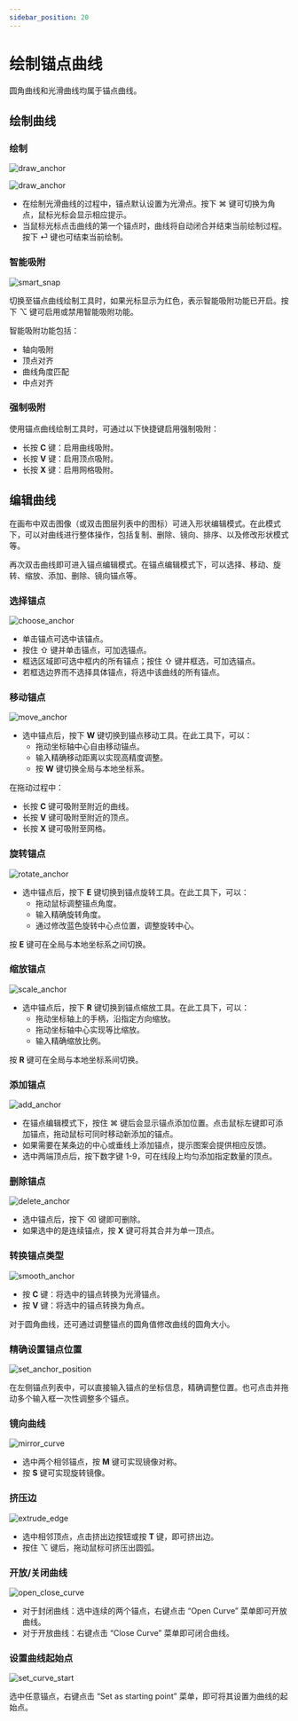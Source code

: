 ```yaml
---
sidebar_position: 20
---
```


# 绘制锚点曲线

圆角曲线和光滑曲线均属于锚点曲线。

## 绘制曲线

### 绘制

![draw_anchor](./img/anchorCurve/draw_anchor.gif)

![draw_anchor](./img/anchorCurve/draw_smooth.gif)

- 在绘制光滑曲线的过程中，锚点默认设置为光滑点。按下 ⌘ 键可切换为角点，鼠标光标会显示相应提示。
- 当鼠标光标点击曲线的第一个锚点时，曲线将自动闭合并结束当前绘制过程。按下 ⏎ 键也可结束当前绘制。

### 智能吸附

![smart_snap](./img/anchorCurve/smart_snap.gif)

切换至锚点曲线绘制工具时，如果光标显示为红色，表示智能吸附功能已开启。按下 ⌥ 键可启用或禁用智能吸附功能。

智能吸附功能包括：
- 轴向吸附
- 顶点对齐
- 曲线角度匹配
- 中点对齐

### 强制吸附

使用锚点曲线绘制工具时，可通过以下快捷键启用强制吸附：

- 长按 **C** 键：启用曲线吸附。
- 长按 **V** 键：启用顶点吸附。
- 长按 **X** 键：启用网格吸附。

## 编辑曲线

在画布中双击图像（或双击图层列表中的图标）可进入形状编辑模式。在此模式下，可以对曲线进行整体操作，包括复制、删除、镜向、排序、以及修改形状模式等。

再次双击曲线即可进入锚点编辑模式。在锚点编辑模式下，可以选择、移动、旋转、缩放、添加、删除、镜向锚点等。



### 选择锚点

![choose_anchor](./img/anchorCurve/choose_anchor.gif)

- 单击锚点可选中该锚点。
- 按住 ⇧ 键并单击锚点，可加选锚点。
- 框选区域即可选中框内的所有锚点；按住 ⇧ 键并框选，可加选锚点。
- 若框选边界而不选择具体锚点，将选中该曲线的所有锚点。

### 移动锚点

![move_anchor](./img/anchorCurve/move_anchor.gif)

- 选中锚点后，按下 **W** 键切换到锚点移动工具。在此工具下，可以：
  - 拖动坐标轴中心自由移动锚点。
  - 输入精确移动距离以实现高精度调整。
  - 按 **W** 键切换全局与本地坐标系。

在拖动过程中：
- 长按 **C** 键可吸附至附近的曲线。
- 长按 **V** 键可吸附至附近的顶点。
- 长按 **X** 键可吸附至网格。

### 旋转锚点

![rotate_anchor](./img/anchorCurve/rotate_anchor.gif)

- 选中锚点后，按下 **E** 键切换到锚点旋转工具。在此工具下，可以：
  - 拖动鼠标调整锚点角度。
  - 输入精确旋转角度。
  - 通过修改蓝色旋转中心点位置，调整旋转中心。

按 **E** 键可在全局与本地坐标系之间切换。

### 缩放锚点

![scale_anchor](./img/anchorCurve/scale_anchor.gif)

- 选中锚点后，按下 **R** 键切换到锚点缩放工具。在此工具下，可以：
  - 拖动坐标轴上的手柄，沿指定方向缩放。
  - 拖动坐标轴中心实现等比缩放。
  - 输入精确缩放比例。

按 **R** 键可在全局与本地坐标系间切换。

### 添加锚点

![add_anchor](./img/anchorCurve/add_anchor.gif)

- 在锚点编辑模式下，按住 ⌘ 键后会显示锚点添加位置。点击鼠标左键即可添加锚点，拖动鼠标可同时移动新添加的锚点。
- 如果需要在某条边的中心或垂线上添加锚点，提示图案会提供相应反馈。
- 选中两端顶点后，按下数字键 1-9，可在线段上均匀添加指定数量的顶点。

### 删除锚点

![delete_anchor](./img/anchorCurve/delete_anchor.gif)

- 选中锚点后，按下 ⌫ 键即可删除。
- 如果选中的是连续锚点，按 **X** 键可将其合并为单一顶点。

### 转换锚点类型

![smooth_anchor](./img/anchorCurve/smooth_anchor.gif)

- 按 **C** 键：将选中的锚点转换为光滑锚点。
- 按 **V** 键：将选中的锚点转换为角点。

对于圆角曲线，还可通过调整锚点的圆角值修改曲线的圆角大小。

### 精确设置锚点位置

![set_anchor_position](./img/anchorCurve/set_anchor_position.gif)

在左侧锚点列表中，可以直接输入锚点的坐标信息，精确调整位置。也可点击并拖动多个输入框一次性调整多个锚点。

### 镜向曲线

![mirror_curve](./img/anchorCurve/mirror_curve.gif)

- 选中两个相邻锚点，按 **M** 键可实现镜像对称。
- 按 **S** 键可实现旋转镜像。

### 挤压边

![extrude_edge](./img/anchorCurve/extrude_edge.gif)

- 选中相邻顶点，点击挤出边按钮或按 **T** 键，即可挤出边。
- 按住 ⌥ 键后，拖动鼠标可挤压出圆弧。

### 开放/关闭曲线

![open_close_curve](./img/anchorCurve/open_close_curve.gif)

- 对于封闭曲线：选中连续的两个锚点，右键点击 “Open Curve” 菜单即可开放曲线。
- 对于开放曲线：右键点击 “Close Curve” 菜单即可闭合曲线。

### 设置曲线起始点

![set_curve_start](./img/anchorCurve/set_curve_start.gif)

选中任意锚点，右键点击 “Set as starting point” 菜单，即可将其设置为曲线的起始点。
